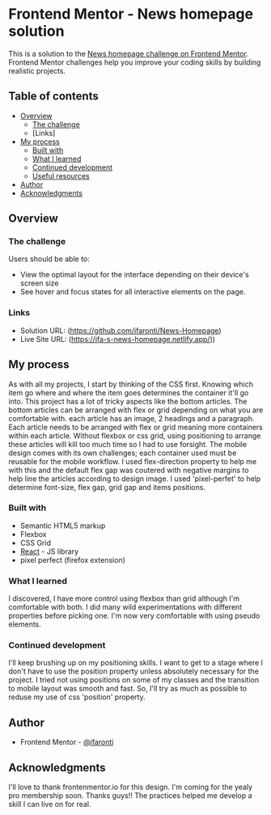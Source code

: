 # Frontend Mentor - News homepage solution

This is a solution to the [News homepage challenge on Frontend Mentor](https://www.frontendmentor.io/challenges/news-homepage-H6SWTa1MFl). Frontend Mentor challenges help you improve your coding skills by building realistic projects. 

## Table of contents

- [Overview](#overview)
  - [The challenge](#the-challenge)
  - [Links]
- [My process](#my-process)
  - [Built with](#built-with)
  - [What I learned](#what-i-learned)
  - [Continued development](#continued-development)
  - [Useful resources](#useful-resources)
- [Author](#author)
- [Acknowledgments](#acknowledgments)

## Overview

### The challenge

Users should be able to:

- View the optimal layout for the interface depending on their device's screen size
- See hover and focus states for all interactive elements on the page.

### Links

- Solution URL: (https://github.com/ifaronti/News-Homepage)
- Live Site URL: (https://ifa-s-news-homepage.netlify.app/))

## My process
As with all my projects, I start by thinking of the CSS first. Knowing which item go where and where the item goes determines the container it'll go into. This project has a lot of tricky aspects like the bottom articles. The bottom articles can be arranged with flex or grid depending on what you are comfortable with. each article has an image, 2 headings and a paragraph. Each article needs to be arranged with flex or grid meaning more containers within each article. Without flexbox or  css grid, using positioning to arrange these articles will kill too much time so I had to use forsight. The mobile design comes with its own challenges; each container used must be reusable for the mobile workflow. I used flex-direction property to help me with this and the default flex gap was coutered with negative margins to help line the articles according to design image. I used 'pixel-perfet' to help determine font-size, flex gap, grid gap and items positions.

### Built with

- Semantic HTML5 markup
- Flexbox
- CSS Grid
- [React](https://reactjs.org/) - JS library
- pixel perfect (firefox extension)

### What I learned
I discovered, I have more control using flexbox than grid although I'm comfortable with both. I did many wild experimentations with different properties before picking one. I'm now very comfortable with using pseudo elements.

### Continued development
I'll keep brushing up on my positioning skills. I want to get to a stage where I don't have to use the position property unless absolutely necessary for the project. I tried not using positions on some of my classes and the transition to mobile layout was smooth and fast. So, I'll try as much as possible to reduse my use of css 'position' property.

## Author
- Frontend Mentor - [@ifaronti](https://www.frontendmentor.io/profile/ifaronti)

## Acknowledgments
I'll love to thank frontenmentor.io for this design. I'm coming for the yealy pro membership soon. Thanks guys!! The practices helped me develop a skill I can live on for real.
